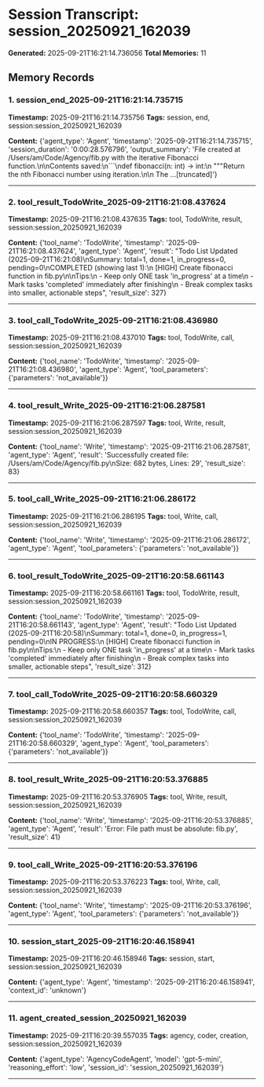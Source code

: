 # Session Transcript: session_20250921_162039

**Generated:** 2025-09-21T16:21:14.736056
**Total Memories:** 11

## Memory Records

### 1. session_end_2025-09-21T16:21:14.735715

**Timestamp:** 2025-09-21T16:21:14.735756
**Tags:** session, end, session:session_20250921_162039

**Content:** {'agent_type': 'Agent', 'timestamp': '2025-09-21T16:21:14.735715', 'session_duration': '0:00:28.576796', 'output_summary': 'File created at /Users/am/Code/Agency/fib.py with the iterative Fibonacci function.\n\nContents saved:\n```\ndef fibonacci(n: int) -> int:\n    """Return the nth Fibonacci number using iteration.\n\n    The ...[truncated]'}

---

### 2. tool_result_TodoWrite_2025-09-21T16:21:08.437624

**Timestamp:** 2025-09-21T16:21:08.437635
**Tags:** tool, TodoWrite, result, session:session_20250921_162039

**Content:** {'tool_name': 'TodoWrite', 'timestamp': '2025-09-21T16:21:08.437624', 'agent_type': 'Agent', 'result': "Todo List Updated (2025-09-21T16:21:08)\nSummary: total=1, done=1, in_progress=0, pending=0\nCOMPLETED (showing last 1):\n  [HIGH] Create fibonacci function in fib.py\n\nTips:\n  - Keep only ONE task 'in_progress' at a time\n  - Mark tasks 'completed' immediately after finishing\n  - Break complex tasks into smaller, actionable steps", 'result_size': 327}

---

### 3. tool_call_TodoWrite_2025-09-21T16:21:08.436980

**Timestamp:** 2025-09-21T16:21:08.437010
**Tags:** tool, TodoWrite, call, session:session_20250921_162039

**Content:** {'tool_name': 'TodoWrite', 'timestamp': '2025-09-21T16:21:08.436980', 'agent_type': 'Agent', 'tool_parameters': {'parameters': 'not_available'}}

---

### 4. tool_result_Write_2025-09-21T16:21:06.287581

**Timestamp:** 2025-09-21T16:21:06.287597
**Tags:** tool, Write, result, session:session_20250921_162039

**Content:** {'tool_name': 'Write', 'timestamp': '2025-09-21T16:21:06.287581', 'agent_type': 'Agent', 'result': 'Successfully created file: /Users/am/Code/Agency/fib.py\\nSize: 682 bytes, Lines: 29', 'result_size': 83}

---

### 5. tool_call_Write_2025-09-21T16:21:06.286172

**Timestamp:** 2025-09-21T16:21:06.286195
**Tags:** tool, Write, call, session:session_20250921_162039

**Content:** {'tool_name': 'Write', 'timestamp': '2025-09-21T16:21:06.286172', 'agent_type': 'Agent', 'tool_parameters': {'parameters': 'not_available'}}

---

### 6. tool_result_TodoWrite_2025-09-21T16:20:58.661143

**Timestamp:** 2025-09-21T16:20:58.661161
**Tags:** tool, TodoWrite, result, session:session_20250921_162039

**Content:** {'tool_name': 'TodoWrite', 'timestamp': '2025-09-21T16:20:58.661143', 'agent_type': 'Agent', 'result': "Todo List Updated (2025-09-21T16:20:58)\nSummary: total=1, done=0, in_progress=1, pending=0\nIN PROGRESS:\n  [HIGH] Create fibonacci function in fib.py\n\nTips:\n  - Keep only ONE task 'in_progress' at a time\n  - Mark tasks 'completed' immediately after finishing\n  - Break complex tasks into smaller, actionable steps", 'result_size': 312}

---

### 7. tool_call_TodoWrite_2025-09-21T16:20:58.660329

**Timestamp:** 2025-09-21T16:20:58.660357
**Tags:** tool, TodoWrite, call, session:session_20250921_162039

**Content:** {'tool_name': 'TodoWrite', 'timestamp': '2025-09-21T16:20:58.660329', 'agent_type': 'Agent', 'tool_parameters': {'parameters': 'not_available'}}

---

### 8. tool_result_Write_2025-09-21T16:20:53.376885

**Timestamp:** 2025-09-21T16:20:53.376905
**Tags:** tool, Write, result, session:session_20250921_162039

**Content:** {'tool_name': 'Write', 'timestamp': '2025-09-21T16:20:53.376885', 'agent_type': 'Agent', 'result': 'Error: File path must be absolute: fib.py', 'result_size': 41}

---

### 9. tool_call_Write_2025-09-21T16:20:53.376196

**Timestamp:** 2025-09-21T16:20:53.376223
**Tags:** tool, Write, call, session:session_20250921_162039

**Content:** {'tool_name': 'Write', 'timestamp': '2025-09-21T16:20:53.376196', 'agent_type': 'Agent', 'tool_parameters': {'parameters': 'not_available'}}

---

### 10. session_start_2025-09-21T16:20:46.158941

**Timestamp:** 2025-09-21T16:20:46.158946
**Tags:** session, start, session:session_20250921_162039

**Content:** {'agent_type': 'Agent', 'timestamp': '2025-09-21T16:20:46.158941', 'context_id': 'unknown'}

---

### 11. agent_created_session_20250921_162039

**Timestamp:** 2025-09-21T16:20:39.557035
**Tags:** agency, coder, creation, session:session_20250921_162039

**Content:** {'agent_type': 'AgencyCodeAgent', 'model': 'gpt-5-mini', 'reasoning_effort': 'low', 'session_id': 'session_20250921_162039'}

---


